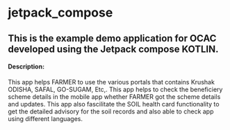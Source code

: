 # jetpack_compose

## This is the example demo application for OCAC developed using the Jetpack compose KOTLIN.

#### Description:
This app helps FARMER to use the various portals that contains Krushak ODISHA, SAFAL, GO-SUGAM, Etc,.
This app helps to check the beneficiery scheme details in the mobile app whether FARMER got the scheme details and updates. This app also fascilitate the SOIL health card functionality to get the detailed advisory for the soil records and also able to check app using different languages.

